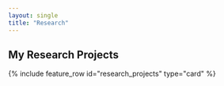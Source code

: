 ```yaml
---
layout: single
title: "Research"
---
```


## My Research Projects

{% include feature_row id="research_projects" type="card" %}
